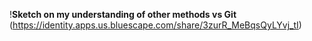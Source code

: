 !**Sketch on my understanding of other methods vs Git**
(https://identity.apps.us.bluescape.com/share/3zurR_MeBqsQyLYvj_tI)
